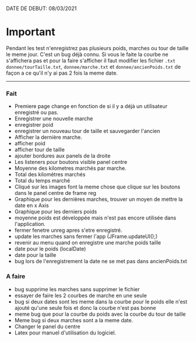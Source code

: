 DATE DE DEBUT: 08/03/2021

# Important
Pendant les test n'enregistrez pas plusieurs poids, marches ou tour de taille le meme jour. C'est un bug déjà connu. 
Si vous le faite la courbe ne s'affichera pas et pour la faire s'afficher il faut modifier les fichier `.txt` 
`donnee/tourTaille.txt`, `donnee/marche.txt` et `donnee/ancienPoids.txt` de façon a ce qu'il n'y ai pas 2 fois la meme date.
___

### Fait
- Premiere page change en fonction de si il y a déjà un utilisateur enregistré ou pas.
- Enregistrer une nouvelle marche
- enregistrer poid
- enregistrer un nouveau tour de taille et sauvegarder l'ancien
- Afficher la dernière marche.
- afficher poid
- afficher tour de taille
- ajouter bordures aux panels de la droite
- Les listeners pour boutons visible panel centre
- Moyenne des kilometres marchés par marche.
- Total des kilomètres marchés
- Total du temps marché
- Cliqué sur les images font la meme chose que clique sur les boutons dans le panel centre de frame reg
- Graphique pour les dernières marches, trouver un moyen de mettre la date en x Axis
- Graphique pour les derniers poids
- moyenne poids est développée mais n'est pas encore utilisée dans l'application.
- fermer fenetre unreg apres s'etre enregistré.
- update les marches sans fermer l'app (JFrame.updateUI();)
- revenir au menu quand on enregistre une marche poids taille
- date pour le poids (localDate)
- date pour la taille
- bug lors de l'enregistrement la date ne se met pas dans ancienPoids.txt

### A faire

- bug supprime les marches sans supprimer le fichier
- essayer de faire les 2 courbes de marche en une seule
- bug si deux dates sont les meme dans la courbe pour le poids elle n'est ajouté qu'une seule fois et donc la courbe n'est pas bonne
- meme bug que pour la courbe du poids avec la courbe du tour de taille  
- Meme bug si deux marches sont a la meme date.
- Changer le panel du centre  
- Latex  pour manuel d'utilisation du logiciel.
